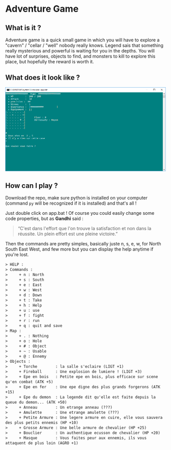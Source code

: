 # Adventure Game

## What is it ?

Adventure game is a quick small game in which you will have to explore a "cavern" / "cellar / "well" nobody really knows. Legend sais that something really mysterious and powerful is waiting for you in the depths. You will have lot of surprises, objects to find, and monsters to kill to explore this place, but hopefully the reward is worth it.

## What does it look like ?

![screen](Capture.PNG)

## How can I play ?

Download the repo, make sure python is installed on your computer (command `py` will be recognized if it is installed) and that's all !

Just double click on app.bat ! Of course you could easily change some code properties, but as **Gandhi** said :
> “C'est dans l'effort que l'on trouve la satisfaction et non dans la réussite. Un plein effort est une pleine victoire.”

Then the commands are pretty simples, basically juste n, s, e, w, for North South East West, and few more but you can display the help anytime if you're lost.
```
> HELP :
> Commands :
>     + n : North
>     + s : South
>     + e : East
>     + w : West
>     + d : Down
>     + t : Take
>     + h : Help
>     + u : use
>     + f : fight
>     + r : run
>     + q : quit and save
> Map :
>     + . : Nothing
>     + o : Hole
>     + # : Object
>     + ~ : Usable
>     + @ : Ennemy
> Objects :
>     + Torche        : la salle s'eclaire (LIGT +1)
>     + Fireball      : Une explosion de lumiere ! (LIGT +3)
>     + Epe en bois   : Petite epe en bois, plus efficace sur scene qu'en combat (ATK +5)
>     + Epe en fer    : Une epe digne des plus grands forgerons (ATK +15)
>     + Epe du demon  : La legende dit qu'elle est faite depuis la queue du demon... (ATK +50)
>     + Anneau        : Un etrange anneau (???)
>     + Amulette      : Une etrange amulette (???)
>     + Petite Armure : Une legere armure en cuire, elle vous sauvera des plus petits ennemis (HP +10)
>     + Grosse Armure : Une belle armure de chevalier (HP +25)
>     + Bouclier      : Un authentique ecusson de chevalier (HP +20)
>     + Masque        : Vous faites peur aux ennemis, ils vous attaquent de plus loin (AGRO +1)
```
